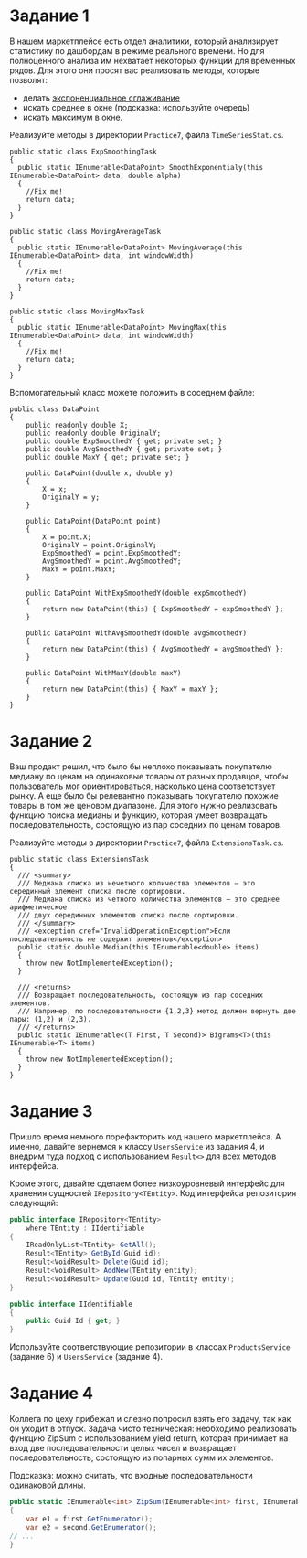 # Задание 1

В нашем маркетплейсе есть отдел аналитики, который анализирует статистику по дашбордам в режиме реального времени. Но для полноценного анализа им нехватает некоторых функций для временных рядов.
Для этого они просят вас реализовать методы, которые позволят:
- делать [экспоненциальное сглаживание](https://en.wikipedia.org/wiki/Exponential_smoothing#The_exponential_moving_average)
- искать среднее в окне (подсказка: используйте очередь)
- искать максимум в окне.

Реализуйте методы в директории `Practice7`, файла `TimeSeriesStat.cs`.

```
public static class ExpSmoothingTask
{
  public static IEnumerable<DataPoint> SmoothExponentialy(this IEnumerable<DataPoint> data, double alpha)
  {
    //Fix me!
    return data;
  }
}

public static class MovingAverageTask
{
  public static IEnumerable<DataPoint> MovingAverage(this IEnumerable<DataPoint> data, int windowWidth)
  {
    //Fix me!
    return data;
  }
}

public static class MovingMaxTask
{
  public static IEnumerable<DataPoint> MovingMax(this IEnumerable<DataPoint> data, int windowWidth)
  {
    //Fix me!
    return data;
  }
}
```

Вспомогательный класс можете положить в соседнем файле:
```
public class DataPoint
{
	public readonly double X;
	public readonly double OriginalY;
	public double ExpSmoothedY { get; private set; }
	public double AvgSmoothedY { get; private set; }
	public double MaxY { get; private set; }

	public DataPoint(double x, double y)
	{
		X = x;
		OriginalY = y;
	}

	public DataPoint(DataPoint point)
	{
		X = point.X;
		OriginalY = point.OriginalY;
		ExpSmoothedY = point.ExpSmoothedY;
		AvgSmoothedY = point.AvgSmoothedY;
		MaxY = point.MaxY;
	}

	public DataPoint WithExpSmoothedY(double expSmoothedY)
	{
		return new DataPoint(this) { ExpSmoothedY = expSmoothedY };
	}

	public DataPoint WithAvgSmoothedY(double avgSmoothedY)
	{
		return new DataPoint(this) { AvgSmoothedY = avgSmoothedY };
	}

	public DataPoint WithMaxY(double maxY)
	{
		return new DataPoint(this) { MaxY = maxY };
	}
}
```

# Задание 2

Ваш продакт решил, что было бы неплохо показывать покупателю медиану по ценам на одинаковые товары от разных продавцов, чтобы пользователь мог ориентироваться, насколько цена соответствует рынку.
А еще было бы релевантно показывать покупателю похожие товары в том же ценовом диапазоне.
Для этого нужно реализовать функцию поиска медианы и функцию, которая умеет возвращать последовательность, состоящую из пар соседних по ценам товаров.

Реализуйте методы в директории `Practice7`, файла `ExtensionsTask.cs`.

```
public static class ExtensionsTask
{
  /// <summary>
  /// Медиана списка из нечетного количества элементов — это серединный элемент списка после сортировки.
  /// Медиана списка из четного количества элементов — это среднее арифметическое 
  /// двух серединных элементов списка после сортировки.
  /// </summary>
  /// <exception cref="InvalidOperationException">Если последовательность не содержит элементов</exception>
  public static double Median(this IEnumerable<double> items)
  {
    throw new NotImplementedException();
  }
  
  /// <returns>
  /// Возвращает последовательность, состоящую из пар соседних элементов.
  /// Например, по последовательности {1,2,3} метод должен вернуть две пары: (1,2) и (2,3).
  /// </returns>
  public static IEnumerable<(T First, T Second)> Bigrams<T>(this IEnumerable<T> items)
  {
    throw new NotImplementedException();
  }
}
```

# Задание 3

Пришло время немного порефакторить код нашего маркетплейса. А именно, давайте вернемся к классу `UsersService` из задания 4, и внедрим туда подход с использованием `Result<>` для всех методов интерфейса.

Кроме этого, давайте сделаем более низкоуровневый интерфейс для хранения сущностей `IRepository<TEntity>`. Код интерфейса репозитория следующий:

```c#
public interface IRepository<TEntity>
	where TEntity : IIdentifiable
{
	IReadOnlyList<TEntity> GetAll();
	Result<TEntity> GetById(Guid id);
	Result<VoidResult> Delete(Guid id);
	Result<VoidResult> AddNew(TEntity entity);
	Result<VoidResult> Update(Guid id, TEntity entity);
}
```

```c#
public interface IIdentifiable
{
	public Guid Id { get; }
}
```

Используйте соответствующие репозитории в классах `ProductsService` (задание 6) и `UsersService` (задание 4).

# Задание 4

Коллега по цеху прибежал и слезно попросил взять его задачу, так как он уходит в отпуск. Задача чисто техническая: необходимо реализовать функцию ZipSum с использованием yield return, которая принимает на вход две последовательности целых чисел и возвращает последовательность, состоящую из попарных сумм их элементов. 

Подсказка: можно считать, что входные последовательности одинаковой длины.

```c#
public static IEnumerable<int> ZipSum(IEnumerable<int> first, IEnumerable<int> second)
{
    var e1 = first.GetEnumerator();
    var e2 = second.GetEnumerator();
// ...
}
```
